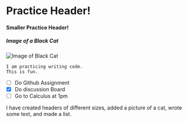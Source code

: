 # Practice Header!
#### Smaller Practice Header!

##### Image of a Black Cat

![Image of Black Cat](https://freepngimg.com/thumb/kitten/3-2-kitten-png.png)


```
I am practicing writing code.
This is fun.
```

- [ ] Do Github Assignment
- [X] Do discussion Board
- [ ] Go to Calculus at 1pm

I have created headers of different sizes, added a picture of a cat, wrote some text, and made a list.

